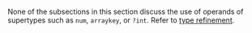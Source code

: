 None of the subsections in this section discuss the use of operands of supertypes such as `num`, `arraykey`, or `?int`. Refer
to [type refinement](../types/type-refinement.md).
